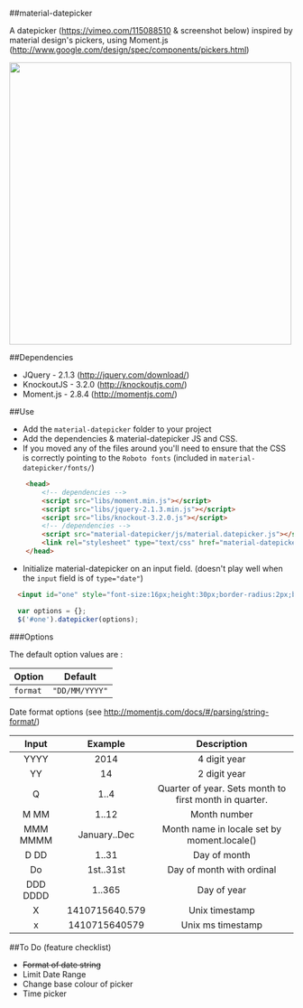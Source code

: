 ##material-datepicker

A datepicker (https://vimeo.com/115088510 & screenshot below) inspired by material design's pickers, using Moment.js  (http://www.google.com/design/spec/components/pickers.html) 

<img height="500px" src="http://i.imgur.com/Mf7R41L.png" />

##Dependencies
* JQuery - 2.1.3 (http://jquery.com/download/)
* KnockoutJS - 3.2.0 (http://knockoutjs.com/)
* Moment.js - 2.8.4 (http://momentjs.com/)

##Use
* Add the `material-datepicker` folder to your project
* Add the dependencies & material-datepicker JS and CSS.
* If you moved any of the files around you'll need to ensure that the CSS is correctly pointing to the `Roboto fonts` (included in `material-datepicker/fonts/`)

```html
	<head>
		<!-- dependencies -->
		<script src="libs/moment.min.js"></script>
		<script src="libs/jquery-2.1.3.min.js"></script>
		<script src="libs/knockout-3.2.0.js"></script>
		<!-- /dependencies -->
		<script src="material-datepicker/js/material.datepicker.js"></script>
		<link rel="stylesheet" type="text/css" href="material-datepicker/css/material.datepicker.css">
	</head>
```

* Initialize material-datepicker on an input field. (doesn't play well when the `input` field is of `type="date"`)

```html
  <input id="one" style="font-size:16px;height:30px;border-radius:2px;border:1 solid gray;padding:0px 10px">
```

```javascript
  var options = {};
  $('#one').datepicker(options);
```

###Options

The default option values are :

| Option     | Default       |
|------------|---------------|
| `format`   | `"DD/MM/YYYY"`|

Date format options (see http://momentjs.com/docs/#/parsing/string-format/)

| Input        | Example        | Description                                            |
| :----------: |:--------------:| :----------------------------------------------------: |
|YYYY	       | 2014	        | 4 digit year                                           |
|YY	       |14	        | 2 digit year                                           |
|Q	       |1..4	        | Quarter of year. Sets month to first month in quarter. |
|M MM	       |1..12	        | Month number                                           |
|MMM MMMM      | January..Dec   | Month name in locale set by moment.locale()            |
|D DD          | 1..31	        | Day of month                                           |
|Do            | 1st..31st	| Day of month with ordinal                              |
|DDD DDDD      | 1..365	        | Day of year                                            |
|X             | 1410715640.579	| Unix timestamp                                         |
|x             | 1410715640579	| Unix ms timestamp                                      |


##To Do (feature checklist)
* ~~Format of date string~~
* Limit Date Range
* Change base colour of picker
* Time picker



